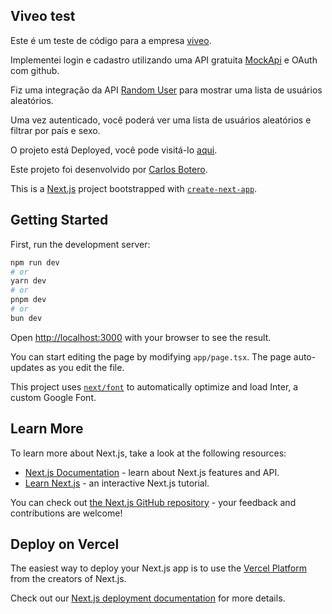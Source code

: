 ## Viveo test

Este é um teste de código para a empresa [viveo](https://www.viveo.com.br/).

Implementei login e cadastro utilizando uma API gratuita [MockApi](https://mockapi.io/) e OAuth com github.

Fiz uma integração da API [Random User](https://randomuser.me/) para mostrar uma lista de usuários aleatórios.

Uma vez autenticado, você poderá ver uma lista de usuários aleatórios e filtrar por país e sexo.

O projeto está Deployed, você pode visitá-lo [aqui](https://viveo-test-hbwx.vercel.app/).

Este projeto foi desenvolvido por [Carlos Botero](https://www.linkedin.com/in/carlos-eduardo-botero/).

This is a [Next.js](https://nextjs.org/) project bootstrapped with [`create-next-app`](https://github.com/vercel/next.js/tree/canary/packages/create-next-app).

## Getting Started

First, run the development server:

```bash
npm run dev
# or
yarn dev
# or
pnpm dev
# or
bun dev
```

Open [http://localhost:3000](http://localhost:3000) with your browser to see the result.

You can start editing the page by modifying `app/page.tsx`. The page auto-updates as you edit the file.

This project uses [`next/font`](https://nextjs.org/docs/basic-features/font-optimization) to automatically optimize and load Inter, a custom Google Font.

## Learn More

To learn more about Next.js, take a look at the following resources:

- [Next.js Documentation](https://nextjs.org/docs) - learn about Next.js features and API.
- [Learn Next.js](https://nextjs.org/learn) - an interactive Next.js tutorial.

You can check out [the Next.js GitHub repository](https://github.com/vercel/next.js/) - your feedback and contributions are welcome!

## Deploy on Vercel

The easiest way to deploy your Next.js app is to use the [Vercel Platform](https://vercel.com/new?utm_medium=default-template&filter=next.js&utm_source=create-next-app&utm_campaign=create-next-app-readme) from the creators of Next.js.

Check out our [Next.js deployment documentation](https://nextjs.org/docs/deployment) for more details.

